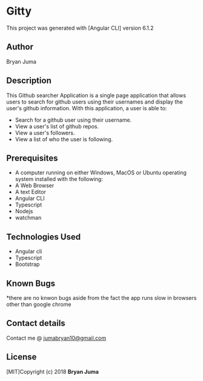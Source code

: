 # Gitty
This project was generated with [Angular CLI] version 6.1.2

## Author 
 Bryan Juma  
## Description
This Github searcher Application is a single page application that allows users to search for github users using their usernames and display the user's github information. With this application, a user is able to:
 * Search for a github user using their username.
 * View a user's list of github repos.
 * View a user's followers.
 * View a list of who the user is following.
 
 ## Prerequisites		
 * A computer running on either Windows, MacOS or Ubuntu operating system installed with the following:
 * A Web Browser
 * A text  Editor
 * Angular CLI
 * Typescript
 * Nodejs
 * watchman
 
## Technologies Used

  * Angular cli
  * Typescript
  * Bootstrap
  
## Known Bugs
  *there are no knwon bugs aside from the fact the app runs slow in browsers other than google chrome
  
## Contact details
Contact me @ jumabryan10@gmail.com

## License

 [MIT]Copyright (c) 2018 **Bryan Juma**  
